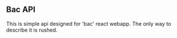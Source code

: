## Bac API
This is simple api designed for 'bac' react webapp.
The only way to describe it is rushed.